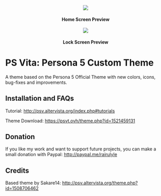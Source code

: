<p align="center">
  <img src="https://i.imgur.com/GQFcga8.png"/>
</p>
<h4 align="center">Home Screen Preview</h4>

<p align="center">
  <img src="https://i.imgur.com/KnZrtVy.png"/>
</p>
<h4 align="center">Lock Screen Preview</h4>


# PS Vita: Persona 5 Custom Theme
A theme based on the Persona 5 Official Theme with new colors, icons, bug-fixes and improvements.

## Installation and FAQs

Tutorial: http://psv.altervista.org/index.php#tutorials

Theme Download: https://psvt.ovh/theme.php?id=1521459131

## Donation
If you like my work and want to support future projects, you can make a small donation with Paypal: 
http://paypal.me/rairulyle

## Credits
Based theme by Sakare14: http://psv.altervista.org/theme.php?id=1508706462
